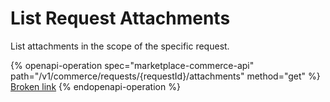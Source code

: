 # List Request Attachments

List attachments in the scope of the specific request.

{% openapi-operation spec="marketplace-commerce-api" path="/v1/commerce/requests/{requestId}/attachments" method="get" %}
[Broken link](broken-reference)
{% endopenapi-operation %}
